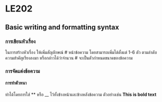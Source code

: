 # LE202
## Basic writing and formatting syntax
### การเขียนหัวเรื่อง
  ในการสร้างหัวเรื่อง ให้เพิ่มสัญลักษณ์ # หน้าข้อความ โดยสามารถเพิ่มได้ตั้งแต่ 1-6 ตัว ตามลำดับความสำคัญเรียงลงมา หรือกล่าวได้ว่าจำนวน # จะเป็นตัวกำหนดขนาดของข้อความ
### การจัดแต่งข้อความ
#### การทำตัวหนา 
ทำได้โดยการใส่ ** หรือ __ ไว้ทั้งข้างหน้าและข้างหลังข้อความ ตัวอย่างเช่น **This is bold text**
